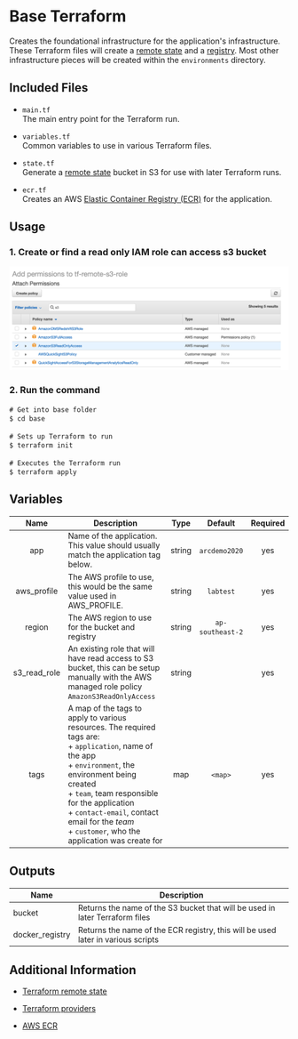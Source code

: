 # Base Terraform

Creates the foundational infrastructure for the application's infrastructure.
These Terraform files will create a [remote state][state] and a [registry][ecr].
Most other infrastructure pieces will be created within the `environments` directory.


## Included Files

+ `main.tf`  
The main entry point for the Terraform run.

+ `variables.tf`  
Common variables to use in various Terraform files.

+ `state.tf`  
Generate a [remote state][state] bucket in S3 for use with later Terraform runs.

+ `ecr.tf`  
Creates an AWS [Elastic Container Registry (ECR)][ecr] for the application.


## Usage

### 1. Create or find a read only IAM role can access s3 bucket

![s3 read only role](../image/s3_role.png)

### 2. Run the command
```
# Get into base folder
$ cd base

# Sets up Terraform to run
$ terraform init

# Executes the Terraform run
$ terraform apply
```


## Variables

| Name | Description | Type | Default | Required |
|:-------:|-------------|:----:|:-----:|:-----:|
| app | Name of the application. This value should usually match the application tag below. | string | `arcdemo2020` | yes |
| aws_profile | The AWS profile to use, this would be the same value used in AWS_PROFILE. | string | `labtest`| yes |
| region | The AWS region to use for the bucket and registry| string | `ap-southeast-2` | yes |
| s3\_read\_role | An existing role that will have read access to S3 bucket, this can be setup manually with the AWS managed role policy `AmazonS3ReadOnlyAccess`  | string |  | yes |
| tags | A map of the tags to apply to various resources. The required tags are: <br>+ `application`, name of the app <br>+ `environment`, the environment being created <br>+ `team`, team responsible for the application <br>+ `contact-email`, contact email for the _team_ <br>+ `customer`, who the application was create for | map | `<map>` | yes |


## Outputs

| Name | Description |
|------|-------------|
| bucket | Returns the name of the S3 bucket that will be used in later Terraform files |
| docker_registry | Returns the name of the ECR registry, this will be used later in various scripts |


## Additional Information

+ [Terraform remote state][state]

+ [Terraform providers][provider]

+ [AWS ECR][ecr]



[state]: https://www.terraform.io/docs/state/remote.html
[provider]: https://www.terraform.io/docs/providers/
[ecr]: https://aws.amazon.com/ecr/
